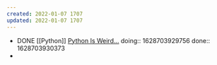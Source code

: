 ```yaml
---
created: 2022-01-07 1707
updated: 2022-01-07 1707
---
```

- DONE [[Python]] [Python Is Weird...](https://youtu.be/hz7ipeH5Dug)
  doing:: 1628703929756
  done:: 1628703930373
-